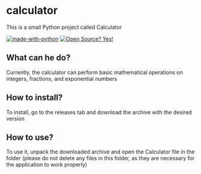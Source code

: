 # calculator
This is a small Python project called Calculator

[![made-with-python](https://img.shields.io/badge/Made%20with-Python-1f425f.svg)](https://www.python.org/)
[![Open Source? Yes!](https://badgen.net/badge/Open%20Source%20%3F/Yes%21/blue?icon=github)](https://github.com/Naereen/badges/)

## What can he do?
Currently, the calculator can perform basic mathematical operations on integers, fractions, and exponential numbers

## How to install?
To install, go to the releases tab and download the archive with the desired version

## How to use?
To use it, unpack the downloaded archive and open the Calculator file in the folder (please do not delete any files in this folder, as they are necessary for the application to work properly)